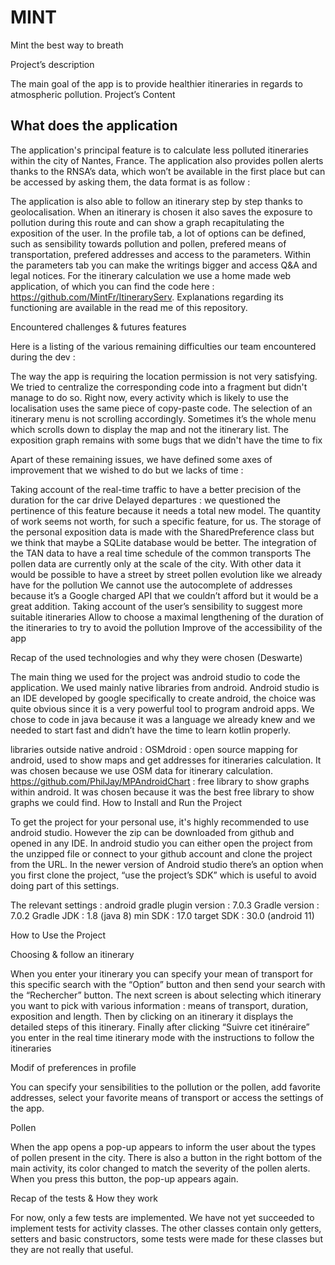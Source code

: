 # MINT

Mint the best way to breath 

Project’s description

The main goal of the app is to provide healthier itineraries in regards to atmospheric pollution.
Project’s Content

## What does the application

The application's principal feature is to calculate less polluted itineraries within the city of Nantes, France. 
The application also provides pollen alerts thanks to the RNSA’s data, which won’t be available in the first place but can be accessed by asking them, the data format is as follow : 

The application is also able to follow an itinerary step by step thanks to geolocalisation.
	When an itinerary is chosen it also saves the exposure to pollution during this route and can show a graph recapitulating the exposition of the user.
In the profile tab, a lot of options can be defined, such as sensibility towards pollution and pollen, prefered means of transportation, prefered addresses and access to the parameters. Within the parameters tab you can make the writings bigger and access Q&A and legal notices.
For the itinerary calculation we use a home made web application, of which you can find the code here : https://github.com/MintFr/ItineraryServ. Explanations regarding its functioning are available in the read me of this repository.
	

Encountered challenges & futures features

Here is a listing of the various remaining difficulties our team encountered during the dev : 

The way the app is requiring the location permission is not very satisfying. We tried to centralize the corresponding code into a fragment but didn't manage to do so. Right now, every activity which is likely to use the localisation uses the same piece of copy-paste code.
The selection of an itinerary menu is not scrolling accordingly. Sometimes it’s the whole menu which scrolls down to display the map and not the itinerary list.
The exposition graph remains with some bugs that we didn't have the time to fix

Apart of these remaining issues, we have defined some axes of improvement that we wished to do but we lacks of time :

Taking account of the real-time traffic to have a better precision of the duration for the car drive
Delayed departures : we questioned the pertinence of this feature because it needs a total new model. The quantity of work seems not worth, for such a specific feature, for us.
The storage of the personal exposition data is made with the SharedPreference class but we think that maybe a SQLite database would be better.
The integration of the TAN data to have a real time schedule of the common transports
The pollen data are currently only at the scale of the city. With other data it would be possible to have a street by street pollen evolution like we already have for the pollution
We cannot use the autocomplete of addresses because it’s a Google charged API that we couldn’t afford but it would be a great addition.
Taking account of the user’s sensibility to suggest more suitable itineraries 
Allow to choose a maximal lengthening of the duration of the itineraries to try to avoid the pollution
Improve of the accessibility of the app

Recap of the used technologies and why they were chosen (Deswarte)

The main thing we used for the project was android studio to code the application. We used mainly native libraries from android. Android studio is an IDE developed by google specifically to create android, the choice was quite obvious since it is a very powerful tool to program android apps.
We chose to code in java because it was a language we already knew and we needed to start fast and didn’t have the time to learn kotlin properly.

libraries outside native android : 
OSMdroid : open source mapping for android, used to show maps and get addresses for itineraries calculation. It was chosen because we use OSM data for itinerary calculation.
https://github.com/PhilJay/MPAndroidChart : free library to show graphs within android. It was chosen because it was the best free library to show graphs we could find.
How to Install and Run the Project

To get the project for your personal use, it's highly recommended to use android studio. However the zip can be downloaded from github and opened in any IDE. 
In android studio you can either open the project from the unzipped file or connect to your github account and clone the project from the URL.
In the newer version of Android studio there’s an option when you first clone the project, “use the project’s SDK” which is useful to avoid doing part of this settings.  

The relevant settings :
android gradle plugin version : 7.0.3
Gradle version : 7.0.2
Gradle JDK : 1.8 (java 8)
min SDK : 17.0
target SDK : 30.0 (android 11)



How to Use the Project

Choosing & follow an itinerary 

When you enter your itinerary you can specify your mean of transport for this
specific search with the “Option” button and then send your search with the “Rechercher” button.
	The next screen is about selecting which itinerary you want to pick with various information : means of transport, duration, exposition and length. Then by clicking on an itinerary it displays the detailed steps of this itinerary.
Finally after clicking “Suivre cet itinéraire” you enter in the real time itinerary mode with the instructions to follow the itineraries 

Modif of preferences in profile 

You can specify your sensibilities to the pollution or the pollen, add favorite addresses, select your favorite means of transport or access the settings of the app.


Pollen 

When the app opens a pop-up appears to inform the user about the types of pollen present in the city. There is also a button in the right bottom of the main activity, its color changed to match the severity of the pollen alerts. When you press this button, the pop-up appears again.

Recap of the tests & How they work 

For now, only a few tests are implemented. We have not yet succeeded to implement tests for activity classes. The other classes contain only getters, setters and basic constructors, some tests were made for these classes but they are not really that useful.



